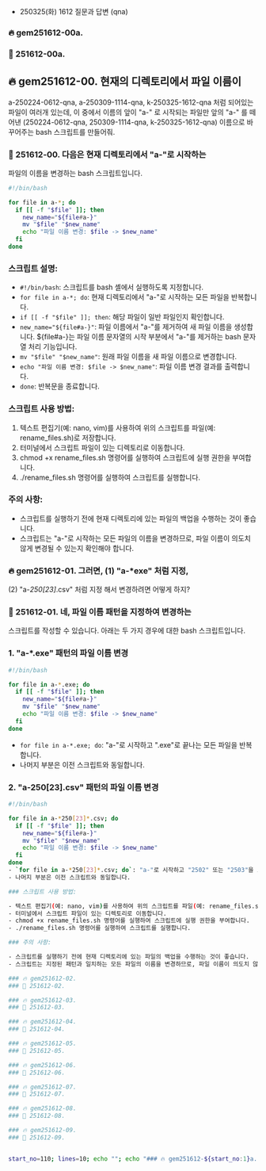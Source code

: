 
- 250325(화) 1612 질문과 답변 (qna)

### 🔥 gem251612-00a.
### 🔋 251612-00a.


## 🔥 gem251612-00.  현재의 디렉토리에서 파일 이름이
a-250224-0612-qna, a-250309-1114-qna, k-250325-1612-qna 처럼 되어있는 파일이 여러개 있는데, 이 중에서 이름의 앞이 "a-" 로 시작되는 파일만 앞의 "a-" 를 떼어낸 (250224-0612-qna, 250309-1114-qna, k-250325-1612-qna) 이름으로 바꾸어주는 bash 스크립트를 만들어줘.

### 🔋 251612-00.  다음은 현재 디렉토리에서 "a-"로 시작하는
파일의 이름을 변경하는 bash 스크립트입니다.

```Bash
#!/bin/bash

for file in a-*; do
  if [[ -f "$file" ]]; then
    new_name="${file#a-}"
    mv "$file" "$new_name"
    echo "파일 이름 변경: $file -> $new_name"
  fi
done
```

### 스크립트 설명:

- `#!/bin/bash`: 스크립트를 bash 셸에서 실행하도록 지정합니다.
- `for file in a-*; do`: 현재 디렉토리에서 "a-"로 시작하는 모든 파일을 반복합니다.
- `if [[ -f "$file" ]]; then`: 해당 파일이 일반 파일인지 확인합니다.
- `new_name="${file#a-}"`: 파일 이름에서 "a-"를 제거하여 새 파일 이름을 생성합니다. ${file#a-}는 파일 이름 문자열의 시작 부분에서 "a-"를 제거하는 bash 문자열 처리 기능입니다.
- `mv "$file" "$new_name"`: 원래 파일 이름을 새 파일 이름으로 변경합니다.
- `echo "파일 이름 변경: $file -> $new_name"`: 파일 이름 변경 결과를 출력합니다.
- `done`: 반복문을 종료합니다.

### 스크립트 사용 방법:

1. 텍스트 편집기(예: nano, vim)를 사용하여 위의 스크립트를 파일(예: rename_files.sh)로 저장합니다.
1. 터미널에서 스크립트 파일이 있는 디렉토리로 이동합니다.
1. chmod +x rename_files.sh 명령어를 실행하여 스크립트에 실행 권한을 부여합니다.
1. ./rename_files.sh 명령어를 실행하여 스크립트를 실행합니다.

### 주의 사항:

- 스크립트를 실행하기 전에 현재 디렉토리에 있는 파일의 백업을 수행하는 것이 좋습니다.
- 스크립트는 "a-"로 시작하는 모든 파일의 이름을 변경하므로, 파일 이름이 의도치 않게 변경될 수 있는지 확인해야 합니다.


### 🔥 gem251612-01.  그러면, (1) "a-*exe" 처럼 지정,
(2) "a-*250[23]*.csv" 처럼 지정 해서 변경하려면 어떻게 하지?

### 🔋 251612-01.  네, 파일 이름 패턴을 지정하여 변경하는
스크립트를 작성할 수 있습니다. 아래는 두 가지 경우에 대한 bash 스크립트입니다.

### 1. "a-*.exe" 패턴의 파일 이름 변경

```Bash
#!/bin/bash

for file in a-*.exe; do
  if [[ -f "$file" ]]; then
    new_name="${file#a-}"
    mv "$file" "$new_name"
    echo "파일 이름 변경: $file -> $new_name"
  fi
done
```
- `for file in a-*.exe; do`: "a-"로 시작하고 ".exe"로 끝나는 모든 파일을 반복합니다.
- 나머지 부분은 이전 스크립트와 동일합니다.

### 2. "a-250[23].csv" 패턴의 파일 이름 변경

```Bash
#!/bin/bash

for file in a-*250[23]*.csv; do
  if [[ -f "$file" ]]; then
    new_name="${file#a-}"
    mv "$file" "$new_name"
    echo "파일 이름 변경: $file -> $new_name"
  fi
done
- `for file in a-*250[23]*.csv; do`: "a-"로 시작하고 "2502" 또는 "2503"을 포함하며 ".csv"로 끝나는 모든 파일을 반복합니다.
- 나머지 부분은 이전 스크립트와 동일합니다.

### 스크립트 사용 방법:

- 텍스트 편집기(예: nano, vim)를 사용하여 위의 스크립트를 파일(예: rename_files.sh)로 저장합니다.
- 터미널에서 스크립트 파일이 있는 디렉토리로 이동합니다.
- chmod +x rename_files.sh 명령어를 실행하여 스크립트에 실행 권한을 부여합니다.
- ./rename_files.sh 명령어를 실행하여 스크립트를 실행합니다.

### 주의 사항:

- 스크립트를 실행하기 전에 현재 디렉토리에 있는 파일의 백업을 수행하는 것이 좋습니다.
- 스크립트는 지정된 패턴과 일치하는 모든 파일의 이름을 변경하므로, 파일 이름이 의도치 않게 변경될 수 있는지 확인해야 합니다.

### 🔥 gem251612-02.
### 🔋 251612-02.

### 🔥 gem251612-03.
### 🔋 251612-03.

### 🔥 gem251612-04.
### 🔋 251612-04.

### 🔥 gem251612-05.
### 🔋 251612-05.

### 🔥 gem251612-06.
### 🔋 251612-06.

### 🔥 gem251612-07.
### 🔋 251612-07.

### 🔥 gem251612-08.
### 🔋 251612-08.

### 🔥 gem251612-09.
### 🔋 251612-09.


start_no=110; lines=10; echo ""; echo "### 🔥 gem251612-${start_no:1}a."; echo "### 🔋 251612-${start_no:1}a."; echo ""; echo ""; for (( i=start_no; i<=$(( $start_no + $lines - 1 )); i++ )); do echo "### 🔥 gem251612-${i:1}."; echo "### 🔋 251612-${i:1}."; echo ""; done
